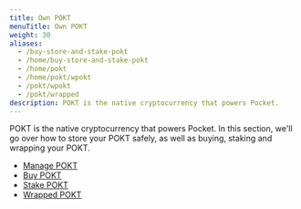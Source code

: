 ```yaml
---
title: Own POKT
menuTitle: Own POKT
weight: 30
aliases:
  - /buy-store-and-stake-pokt
  - /home/buy-store-and-stake-pokt
  - /home/pokt
  - /home/pokt/wpokt
  - /pokt/wpokt
  - /pokt/wrapped
description: POKT is the native cryptocurrency that powers Pocket.
---
```



POKT is the native cryptocurrency that powers Pocket. In this section, we'll go over how to store your POKT safely, as well as buying, staking and wrapping your POKT.

* [Manage POKT](/pokt/wallets/)
* [Buy POKT](/pokt/buy/)
* [Stake POKT](/pokt/stake/)
* [Wrapped POKT](content/pokt/wrapped-pokt/_index.md)
